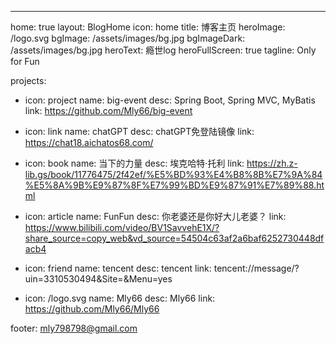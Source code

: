 ---
home: true
layout: BlogHome
icon: home
title: 博客主页
heroImage: /logo.svg
bgImage: /assets/images/bg.jpg
bgImageDark: /assets/images/bg.jpg
heroText: 瘾世log
heroFullScreen: true
tagline: Only for Fun

projects:
  - icon: project
    name: big-event
    desc: Spring Boot, Spring MVC, MyBatis
    link: https://github.com/Mly66/big-event

  - icon: link
    name: chatGPT
    desc: chatGPT免登陆镜像
    link: https://chat18.aichatos68.com/

  - icon: book
    name: 当下的力量
    desc: 埃克哈特·托利
    link: https://zh.z-lib.gs/book/11776475/2f42ef/%E5%BD%93%E4%B8%8B%E7%9A%84%E5%8A%9B%E9%87%8F%E7%99%BD%E9%87%91%E7%89%88.html

  - icon: article
    name: FunFun
    desc: 你老婆还是你好大儿老婆？
    link: https://www.bilibili.com/video/BV1SavvehE1X/?share_source=copy_web&vd_source=54504c63af2a6baf6252730448dfacb4

  - icon: friend
    name: tencent
    desc: tencent
    link: tencent://message/?uin=3310530494&Site=&Menu=yes

  - icon: /logo.svg
    name: Mly66
    desc: Mly66
    link: https://github.com/Mly66/Mly66

footer: mly798798@gmail.com
